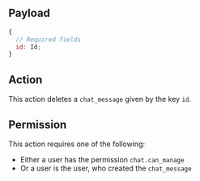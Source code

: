 ## Payload

```js
{
  // Required fields
  id: Id;
}
```

## Action

This action deletes a `chat_message` given by the key `id`.

## Permission

This action requires one of the following:

- Either a user has the permission `chat.can_manage`
- Or a user is the user, who created the `chat_message`